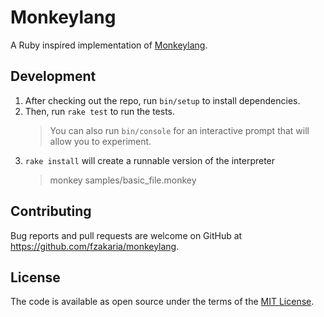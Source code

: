 # Monkeylang

A Ruby inspired implementation of [Monkeylang](https://monkeylang.org).

## Development

1. After checking out the repo, run `bin/setup` to install dependencies. 
2. Then, run `rake test` to run the tests. 
   > You can also run `bin/console` for an interactive prompt that will allow you to experiment.
3. `rake install` will create a runnable version of the interpreter
    > monkey samples/basic_file.monkey

## Contributing

Bug reports and pull requests are welcome on GitHub at https://github.com/fzakaria/monkeylang.


## License

The code is available as open source under the terms of the [MIT License](https://opensource.org/licenses/MIT).
